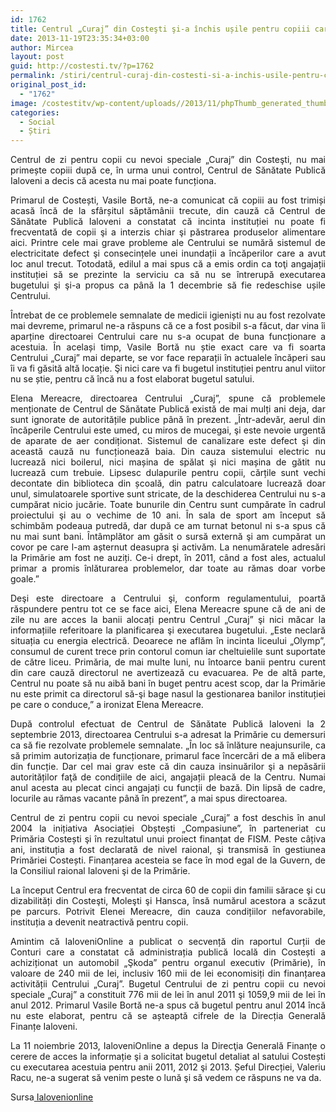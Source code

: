 ```yaml
---
id: 1762
title: Centrul „Curaj” din Costeşti şi-a închis ușile pentru copiii care îl frecventau
date: 2013-11-19T23:35:34+03:00
author: Mircea
layout: post
guid: http://costesti.tv/?p=1762
permalink: /stiri/centrul-curaj-din-costesti-si-a-inchis-usile-pentru-copiii-care-il-frecventau/
original_post_id:
  - "1762"
image: /costestitv/wp-content/uploads//2013/11/phpThumb_generated_thumbnailjpg-2.jpg
categories:
  - Social
  - Știri
---
```

<p style="text-align: justify;">
  Centrul de zi pentru copii cu nevoi speciale „Curaj” din Costeşti, nu mai primește copiii după ce, în urma unui control, Centrul de Sănătate Publică Ialoveni a decis că acesta nu mai poate funcționa.
</p>

<p style="text-align: justify;">
  Primarul de Costești, Vasile Bortă, ne-a comunicat că copiii au fost trimiși acasă încă de la sfârșitul săptămânii trecute, din cauză că Centrul de Sănătate Publică Ialoveni a constatat că incinta instituției nu poate fi frecventată de copii şi a interzis chiar şi păstrarea produselor alimentare aici. Printre cele mai grave probleme ale Centrului se numără sistemul de electricitate defect şi consecințele unei inundații a încăperilor care a avut loc anul trecut. <!--more-->Totodată, edilul a mai spus că a emis ordin ca toţi angajații instituției să se prezinte la serviciu ca să nu se întrerupă executarea bugetului şi şi-a propus ca până la 1 decembrie să fie redeschise ușile Centrului.
</p>

<p style="text-align: justify;">
  Întrebat de ce problemele semnalate de medicii igieniști nu au fost rezolvate mai devreme, primarul ne-a răspuns că ce a fost posibil s-a făcut, dar vina îi aparține directoarei Centrului care nu s-a ocupat de buna funcționare a acestuia. În același timp, Vasile Bortă nu știe exact care va fi soarta Centrului „Curaj” mai departe, se vor face reparații în actualele încăperi sau îi va fi găsită altă locație. Şi nici care va fi bugetul instituției pentru anul viitor nu se știe, pentru că încă nu a fost elaborat bugetul satului.
</p>

<p style="text-align: justify;">
  Elena Mereacre, directoarea Centrului „Curaj”, spune că problemele menționate de Centrul de Sănătate Publică există de mai mulți ani deja, dar sunt ignorate de autoritățile publice până în prezent. „Într-adevăr, aerul din încăperile Centrului este umed, cu miros de mucegai, şi este nevoie urgentă de aparate de aer condiționat. Sistemul de canalizare este defect şi din această cauză nu funcționează baia. Din cauza sistemului electric nu lucrează nici boilerul, nici mașina de spălat şi nici mașina de gătit nu lucrează cum trebuie. Lipsesc dulapurile pentru copii, cărțile sunt vechi decontate din biblioteca din școală, din patru calculatoare lucrează doar unul, simulatoarele sportive sunt stricate, de la deschiderea Centrului nu s-a cumpărat nicio jucărie. Toate bunurile din Centru sunt cumpărate în cadrul proiectului şi au o vechime de 10 ani. În sala de sport am început să schimbăm podeaua putredă, dar după ce am turnat betonul ni s-a spus că nu mai sunt bani. Întâmplător am găsit o sursă externă şi am cumpărat un covor pe care l-am așternut deasupra şi activăm. La nenumăratele adresări la Primărie am fost ne auziți. Ce-i drept, în 2011, când a fost ales, actualul primar a promis înlăturarea problemelor, dar toate au rămas doar vorbe goale.”
</p>

<p style="text-align: justify;">
  Deşi este directoare a Centrului şi, conform regulamentului, poartă răspundere pentru tot ce se face aici, Elena Mereacre spune că de ani de zile nu are acces la banii alocați pentru Centrul „Curaj” şi nici măcar la informațiile referitoare la planificarea şi executarea bugetului. „Este neclară situația cu energia electrică. Deoarece ne aflăm în incinta liceului „Olymp”, consumul de curent trece prin contorul comun iar cheltuielile sunt suportate de către liceu. Primăria, de mai multe luni, nu întoarce banii pentru curent din care cauză directorul ne avertizează cu evacuarea. Pe de altă parte, Centrul nu poate să nu aibă bani în buget pentru acest scop, dar la Primărie nu este primit ca directorul să-şi bage nasul la gestionarea banilor instituției pe care o conduce,” a ironizat Elena Mereacre.
</p>

<p style="text-align: justify;">
  După controlul efectuat de Centrul de Sănătate Publică Ialoveni la 2 septembrie 2013, directoarea Centrului s-a adresat la Primărie cu demersuri ca să fie rezolvate problemele semnalate. „În loc să înlăture neajunsurile, ca să primim autorizația de funcționare, primarul face încercări de a mă elibera din funcție. Dar cel mai grav este că din cauza insinuărilor şi a nepăsării autorităților faţă de condițiile de aici, angajații pleacă de la Centru. Numai anul acesta au plecat cinci angajați cu funcții de bază. Din lipsă de cadre, locurile au rămas vacante până în prezent”, a mai spus directoarea.
</p>

<p style="text-align: justify;">
  Centrul de zi pentru copii cu nevoi speciale „Curaj” a fost deschis în anul 2004 la inițiativa Asociației Obștești „Compasiune”, în parteneriat cu Primăria Costești şi în rezultatul unui proiect finanțat de FISM. Peste câțiva ani, instituția a fost declarată de nivel raional, şi transmisă în gestiunea Primăriei Costești. Finanțarea acesteia se face în mod egal de la Guvern, de la Consiliul raional Ialoveni şi de la Primărie.
</p>

<p style="text-align: justify;">
  La început Centrul era frecventat de circa 60 de copii din familii sărace şi cu dizabilități din Costeşti, Moleşti şi Hansca, însă numărul acestora a scăzut pe parcurs. Potrivit Elenei Mereacre, din cauza condițiilor nefavorabile, instituția a devenit neatractivă pentru copii.
</p>

<p style="text-align: justify;">
  Amintim că IaloveniOnline a publicat o secvență din raportul Curții de Conturi care a constatat că administrația publică locală din Costești a achiziționat un automobil „Şkoda” pentru organul executiv (Primărie), în valoare de 240 mii de lei, inclusiv 160 mii de lei economisiți din finanțarea activității Centrului „Curaj”. Bugetul Centrului de zi pentru copii cu nevoi speciale „Curaj” a constituit 776 mii de lei în anul 2011 şi 1059,9 mii de lei în anul 2012. Primarul Vasile Bortă ne-a spus că bugetul pentru anul 2014 încă nu este elaborat, pentru că se așteaptă cifrele de la Direcția Generală Finanțe Ialoveni.
</p>

<p style="text-align: justify;">
  La 11 noiembrie 2013, IaloveniOnline a depus la Direcţia Generală Finanțe o cerere de acces la informație şi a solicitat bugetul detaliat al satului Costești cu executarea acestuia pentru anii 2011, 2012 şi 2013. Șeful Direcției, Valeriu Racu, ne-a sugerat să venim peste o lună şi să vedem ce răspuns ne va da.
</p>

<p style="text-align: justify;">
  Sursa<a href="http://ialovenionline.md/"> Ialovenionline</a>
</p>